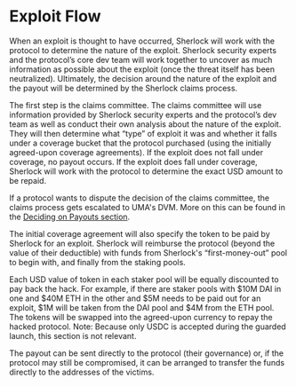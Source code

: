 # Exploit Flow

When an exploit is thought to have occurred, Sherlock will work with the protocol to determine the nature of the exploit. Sherlock security experts and the protocol’s core dev team will work together to uncover as much information as possible about the exploit \(once the threat itself has been neutralized\). Ultimately, the decision around the nature of the exploit and the payout will be determined by the Sherlock claims process.

The first step is the claims committee. The claims committee will use information provided by Sherlock security experts and the protocol’s dev team as well as conduct their own analysis about the nature of the exploit. They will then determine what “type” of exploit it was and whether it falls under a coverage bucket that the protocol purchased \(using the initially agreed-upon coverage agreements\). If the exploit does not fall under coverage, no payout occurs. If the exploit does fall under coverage, Sherlock will work with the protocol to determine the exact USD amount to be repaid.

If a protocol wants to dispute the decision of the claims committee, the claims process gets escalated to UMA's DVM. More on this can be found in the [Deciding on Payouts section](claims-assessment/deciding-on-payouts.md).

The initial coverage agreement will also specify the token to be paid by Sherlock for an exploit. Sherlock will reimburse the protocol \(beyond the value of their deductible\) with funds from Sherlock's “first-money-out” pool to begin with, and finally from the staking pools.

Each USD value of token in each staker pool will be equally discounted to pay back the hack. For example, if there are staker pools with $10M DAI in one and $40M ETH in the other and $5M needs to be paid out for an exploit, $1M will be taken from the DAI pool and $4M from the ETH pool. The tokens will be swapped into the agreed-upon currency to repay the hacked protocol. Note: Because only USDC is accepted during the guarded launch, this section is not relevant.

The payout can be sent directly to the protocol \(their governance\) or, if the protocol may still be compromised, it can be arranged to transfer the funds directly to the addresses of the victims.
